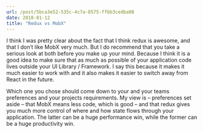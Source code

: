 ```yaml
---
url: /post/5bca3e52-535c-4c7a-8575-ffbb3cedba08
date: 2018-01-12
title: "Redux vs MobX"
---
```


I think I was pretty clear about the fact that I think redux is awesome, and that I don&#8217;t like MobX very much. But I do recommend that you take a serious look at both before you make up your mind. Because I think it is a good idea to make sure that as much as possible of your application code lives outside your UI Library / Framework. I say this because it makes it much easier to work with and it also makes it easier to switch away from React in the future.



Which one you chose should come down to your and your teams preferences and your projects requirements. My view is – preferences set aside – that MobX means less code, which is good – and that redux gives you much more control of where and how state flows through your application. The latter can be a huge performance win, while the former can be a huge productivity win.